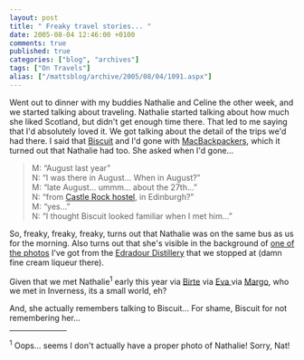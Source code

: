 ```yaml
---
layout: post
title: " Freaky travel stories... "
date: 2005-08-04 12:46:00 +0100
comments: true
published: true
categories: ["blog", "archives"]
tags: ["On Travels"]
alias: ["/mattsblog/archive/2005/08/04/1091.aspx"]
---
```

<!-- more -->

<P>Went out to dinner with my buddies Nathalie and Celine the other week, and we started talking about traveling. Nathalie started talking about how much she liked Scotland, but didn't get enough time there. That led to me saying that I'd absolutely loved it. We got talking about the detail of the trips we'd had there. I said that <A href="http://biscuit-rant.blogspot.com/">Biscuit</A> and I'd gone with <A href="http://www.macbackpackers.com/">MacBackpackers</A>, which it turned out that Nathalie had too. She asked when I'd gone...</P>
 <BLOCKQUOTE>
 <P>M: &#8220;August last year&#8221; <BR>N: &#8220;I was there in August... When in August?&#8221;<BR>M: &#8220;late August... ummm... about the 27th...&#8221;<BR>N: &#8220;from <A href="http://scotlandstophostels.com/edinburgh/castle-rock-hostel/">Castle Rock hostel</A>, in Edinburgh?&#8221;<BR>M: &#8220;yes...&#8221;<BR>N: &#8220;I thought Biscuit looked familiar when&nbsp;I met him...&#8221;</P></BLOCKQUOTE>
 <P>So, freaky, freaky, freaky, turns out that Nathalie was on the same bus as us for the morning. Also turns out that she's visible in the background of <A href="/images/%2f03+-+TheTrip%2f03+-+Scotland+-+August+26+to+September+8%2f01+-+Pitlochry%2fP8260022.JPG.lnk">one of the photos</A> I've got from the <A href="http://www.edradour.co.uk/">Edradour Distillery</A> that we stopped at (damn fine cream liqueur there).</P>
 <P>Given that we met Nathalie<SUP>1</SUP> early this year via <A href="/images/%2f03+-+TheTrip%2f13+-+London+-+Febuary+2+to+March+2%2f01+-+Evas+birthday%2fP2020043.JPG.lnk">Birte</A> via&nbsp;<A href="/images/%2f03+-+TheTrip%2f13+-+London+-+Febuary+2+to+March+2%2f01+-+Evas+birthday%2fP2020031.JPG.lnk">Eva </A>via <A href="/images/%2f03+-+TheTrip%2f07+-+The+Netherlands+-+October+6+to+October+14%2f03+-+Amsterdam%2f01+-+Rotterdam%2fPA090125.JPG.lnk">Margo</A>, who we met in Inverness, its a small world, eh?</P>
 <P>And, she actually remembers talking to Biscuit...&nbsp;For shame, Biscuit for not remembering her...</P>
 <HR id=null style="WIDTH: 20%; TEXT-ALIGN: left">
 
 <P><SUP>1</SUP> Oops... seems&nbsp;I don't actually have a proper photo of Nathalie! Sorry, Nat!</P>
